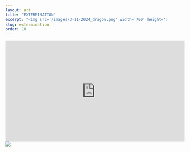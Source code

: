 ```yaml
---
layout: art
title: "EXTERMINATION"
excerpt: "<img src='/images/3-11-2024_dragon.png' width='700' height='auto'>"
slug: extermination
order: 10
---
```


<iframe width="560" height="315" src="https://www.youtube.com/embed/-NQ8qAIRhI0?si=u28ibKo2zIu29iHD" title="YouTube video player" frameborder="0" allow="accelerometer; autoplay; clipboard-write; encrypted-media; gyroscope; picture-in-picture; web-share" referrerpolicy="strict-origin-when-cross-origin" allowfullscreen></iframe>

<img src='/images/3-11-2024_dragon.png'>